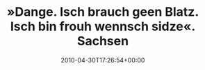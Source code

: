 ---
retweeted: false
source: <a href="http://twitter.com" rel="nofollow">Twitter Web Client</a>
entities:
  hashtags: []
  symbols: []
  user_mentions: []
  urls: []
display_text_range:
- '0'
- '93'
favorite_count: '0'
id_str: '13140933197'
truncated: false
retweet_count: '0'
id: '13140933197'
created_at: Fri Apr 30 17:26:54 +0000 2010
favorited: false
full_text: "»Dange. Isch brauch geen Blatz. Isch bin frouh wennsch sidze«. Sachsen
  im Zug. Sehr genügsam."
lang: de
tags:
- pesos/twitter
date: '2010-04-30T17:26:54+00:00'
src: https://twitter.com/bascht/status/13140933197
original_url: https://twitter.com/bascht/status/13140933197
type: twitter_tweet
text: "»Dange. Isch brauch geen Blatz. Isch bin frouh wennsch sidze«. Sachsen im Zug.
  Sehr genügsam."
title: "»Dange. Isch brauch geen Blatz. Isch bin frouh wennsch sidze«. Sachsen "

---